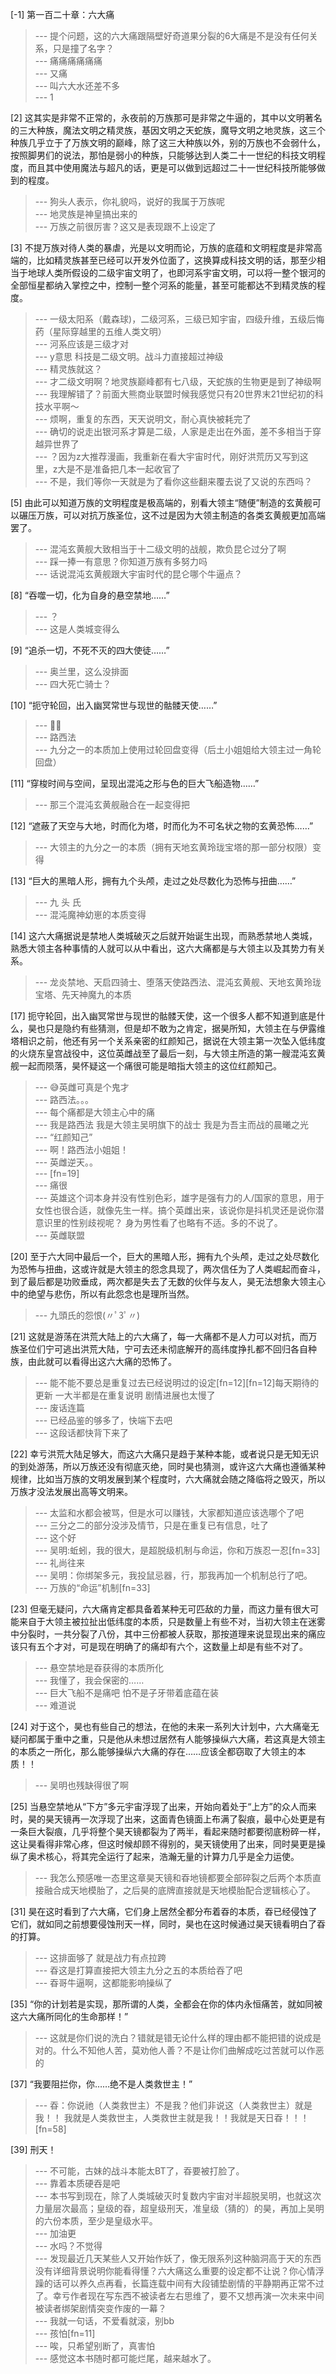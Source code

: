 
[-1] 第一百二十章：六大痛
>--- 提个问题，这的六大痛跟隔壁好奇道果分裂的6大痛是不是没有任何关系，只是撞了名字？<br>
>--- 痛痛痛痛痛痛<br>
>--- 又痛<br>
>--- 叫六大水还差不多<br>
>--- 1<br>

[2] 这其实是非常不正常的，永夜前的万族那可是非常之牛逼的，其中以文明著名的三大种族，魔法文明之精灵族，基因文明之天蛇族，魔导文明之地灵族，这三个种族几乎立于了万族文明的巅峰，除了这三大种族以外，别的万族也不会弱什么，按照脚男们的说法，那怕是弱小的种族，只能够达到人类二十一世纪的科技文明程度，而且其中使用魔法与超凡的话，更是可以做到远超过二十一世纪科技所能够做到的程度。
>--- 狗头人表示，你礼貌吗，说好的我属于万族呢<br>
>--- 地灵族是神皇搞出来的<br>
>--- 万族之前很厉害？这又是表现跟不上设定了<br>

[3] 不提万族对待人类的暴虐，光是以文明而论，万族的底蕴和文明程度是非常高端的，比如精灵族甚至已经可以开发外位面了，这换算成科技文明的话，那至少相当于地球人类所假设的二级宇宙文明了，也即河系宇宙文明，可以将一整个银河的全部恒星都纳入掌控之中，控制一整个河系的能量，甚至可能都达不到精灵族的程度。
>--- 一级太阳系（戴森球)，二级河系，三级已知宇宙，四级升维，五级后悔药（星际穿越里的五维人类文明）<br>
>--- 河系应该是三级才对<br>
>--- y意思  科技是二级文明。战斗力直接超过神级<br>
>--- 精灵族就这？<br>
>--- 才二级文明啊？地灵族巅峰都有七八级，天蛇族的生物更是到了神级啊<br>
>--- 我理解错了？前面大熊商业联盟时候我感觉只有20世界末21世纪初的科技水平啊～<br>
>--- 烦啊，重复的东西，天天说明文，耐心真快被耗完了<br>
>--- 确切的说走出银河系才算是二级，人家是走出在外面，差不多相当于穿越异世界了<br>
>--- ？因为z大推荐漫画，我重新在看大宇宙时代，刚好洪荒历又写到这里，z大是不是准备把几本一起收官了<br>
>--- 不是，我们等你一天就是为了看你这些翻来覆去说了又说的东西吗？<br>

[5] 由此可以知道万族的文明程度是极高端的，别看大领主“随便”制造的玄黄舰可以碾压万族，可以对抗万族圣位，这不过是因为大领主制造的各类玄黄舰更加高端罢了。
>--- 混沌玄黄舰大致相当于十二级文明的战舰，欺负昆仑过分了啊<br>
>--- 踩一捧一有意思？你知道万族有多努力吗<br>
>--- 话说混沌玄黄舰跟大宇宙时代的昆仑哪个牛逼点？<br>

[8] “吞噬一切，化为自身的悬空禁地……”
>--- ？<br>
>--- 这是人类城变得么<br>

[9] “追杀一切，不死不灭的四大使徒……”
>--- 奥兰里，这么没排面<br>
>--- 四大死亡骑士？<br>

[10] “扼守轮回，出入幽冥常世与现世的骷髅天使……”
>--- 🤷‍♀️<br>
>--- 路西法<br>
>--- 九分之一的本质加上使用过轮回盘变得（后土小姐姐给大领主过一角轮回盘）<br>

[11] “穿梭时间与空间，呈现出混沌之形与色的巨大飞船造物……”
>--- 那三个混沌玄黄舰融合在一起变得把<br>

[12] “遮蔽了天空与大地，时而化为塔，时而化为不可名状之物的玄黄恐怖……”
>--- 大领主的九分之一的本质（拥有天地玄黄玲珑宝塔的那一部分权限）变得<br>

[13] “巨大的黑暗人形，拥有九个头颅，走过之处尽数化为恐怖与扭曲……”
>--- 九 头 氏<br>
>--- 混沌魔神幼崽的本质变得<br>

[14] 这六大痛据说是禁地人类城破灭之后就开始诞生出现，而熟悉禁地人类城，熟悉大领主各种事情的人就可以从中看出，这六大痛都是与大领主以及其势力有关系。
>--- 龙炎禁地、天启四骑士、堕落天使路西法、混沌玄黄舰、天地玄黄玲珑宝塔、先天神魔九的本质<br>

[17] 扼守轮回，出入幽冥常世与现世的骷髅天使，这一个很多人都不知道到底是什么，昊也只是隐约有些猜测，但是却不敢为之肯定，据昊所知，大领主在与伊露维塔相识之前，他还有另一个关系亲密的红颜知己，据说在大领主第一次坠入低纬度的火烧东皇宫战役中，这位英雌战至了最后一刻，与大领主所造的第一艘混沌玄黄舰一起而陨落，昊怀疑这一个痛很可能是暗指大领主的这位红颜知己。
>--- 😅英雌可真是个鬼才<br>
>--- 路西法。。。<br>
>--- 每个痛都是大领主心中的痛<br>
>--- 我是路西法 我是大领主吴明旗下的战士 我是为吾主而战的晨曦之光<br>
>--- “红颜知己”<br>
>--- 啊！路西法小姐姐！<br>
>--- 英雌逆天。。<br>
>--- [fn=19]<br>
>--- 痛很<br>
>--- 英雄这个词本身并没有性别色彩，雄字是强有力的人/国家的意思，用于女性也很合适，就像先生一样。搞个英雌出来，该说你是抖机灵还是说你潜意识里的性别歧视呢？
身为男性看了也略有不适。多的不说了。<br>
>--- 英雌联盟<br>

[20] 至于六大同中最后一个，巨大的黑暗人形，拥有九个头颅，走过之处尽数化为恐怖与扭曲，这或许就是大领主的怨念具现了，两次信任为了人类崛起而奋斗，到了最后都是功败垂成，两次都是失去了无数的伙伴与友人，昊无法想象大领主心中的绝望与悲伤，所以有此怨念也是理所当然。
>--- 九頭氏的怨恨(〃ﾟ3ﾟ〃)<br>

[21] 这就是游荡在洪荒大陆上的六大痛了，每一大痛都不是人力可以对抗，而万族圣位们宁可逃出洪荒大陆，宁可去还未彻底解开的高纬度挣扎都不回归各自种族，由此就可以看得出这六大痛的恐怖了。
>--- 能不能不要总是重复过去已经说明过的设定[fn=12][fn=12]每天期待的更新  一大半都是在重复说明  剧情进展也太慢了<br>
>--- 废话连篇<br>
>--- 已经品鉴的够多了，快端下去吧<br>
>--- 这段话都快背下来了<br>

[22] 幸亏洪荒大陆足够大，而这六大痛只是趋于某种本能，或者说只是无知无识的到处游荡，所以万族还没有彻底灭绝，同时昊也猜测，或许这六大痛也遵循某种规律，比如当万族的文明发展到某个程度时，六大痛就会随之降临将之毁灭，所以万族才没法发展出高等文明来。
>--- 太监和水都会被骂，但是水可以赚钱，大家都知道应该选哪个了吧<br>
>--- 三分之二的部分没涉及情节，只是在重复已有信息，吐了<br>
>--- 这个好<br>
>--- 吴明:蚯蚓，我的很大，是超脱级机制与命运，你和万族忍一忍[fn=33]<br>
>--- 礼尚往来<br>
>--- 吴明：你绑架多元，我投鼠忌器，行，那我再加一个机制总行了吧。<br>
>--- 万族的“命运”机制[fn=33]<br>

[23] 但毫无疑问，六大痛肯定都具备着某种无可匹敌的力量，而这力量有很大可能来自于大领主被拉扯出低纬度的本质，只是数量上有些不对，当初大领主在迷雾中分裂时，一共分裂了八份，其中三份都被人获取，那按道理来说显现出来的痛应该只有五个才对，可是现在明确了的痛却有六个，这数量上却是有些不对了。
>--- 悬空禁地是昋获得的本质所化<br>
>--- 我懂了，我会保密的……<br>
>--- 巨大飞船不是痛吧 怕不是子牙带着底蕴在装<br>
>--- 难道说<br>

[24] 对于这个，昊也有些自己的想法，在他的未来一系列大计划中，六大痛毫无疑问都属于重中之重，只是他从未想过居然有人能够操纵六大痛，若这真是大领主的本质之一所化，那么能够操纵六大痛的存在……应该全都窃取了大领主的本质！！
>--- 吴明也残缺得很了啊<br>

[25] 当悬空禁地从“下方”多元宇宙浮现了出来，开始向着处于“上方”的众人而来时，昊的昊天镜再一次浮现了出来，这面青色镜面上布满了裂痕，最中心处更是有一条巨大裂痕，几乎将整个昊天镜都裂为了两半，看起来随时都要彻底粉碎一样，这让昊看得非常心疼，但这时候却顾不得别的，昊天镜使用了出来，同时昊更是操纵了奥术核心，将其完全运行了起来，浩瀚无量的计算力几乎是全力运使。
>--- 我怎么预感唯一态里这章昊天镜和昋地镜都要全部碎裂之后两个本质直接融合成天地模胎了，之后昊的底牌直接就是天地模胎配合逻辑核心了。<br>

[31] 昊在这时看到了六大痛，它们身上居然全都分布着昋的本质，昋已经侵蚀了它们，就如同之前想要侵蚀刑天一样，同时，昊也在这时候通过昊天镜看明白了昋的打算。
>--- 这排面够了 就是战力有点拉跨<br>
>--- 昋这是打算直接把大领主九分之五的本质给吞了吧<br>
>--- 昋哥牛逼啊，这都能影响操纵了<br>

[35] “你的计划若是实现，那所谓的人类，全都会在你的体内永恒痛苦，就如同被这六大痛所同化的生命那样！”
>--- 这就是你们说的洗白？错就是错无论什么样的理由都不能把错的说成是对的。什么不知他人苦，莫劝他人善？不是让你们曲解成吃过苦就可以作恶的<br>

[37] “我要阻拦你，你……绝不是人类救世主！”
>--- 昋：你说祂（人类救世主）不是我？他们非说这（人类救世主）就是我！！
我就是人类救世主，人类救世主就是我！！我就是天日昋！！！[fn=58]<br>

[39] 刑天！
>--- 不可能，古妹的战斗本能太BT了，昋要被打脸了。<br>
>--- 靠着本质硬吞是吧<br>
>--- 本书写到现在，除了人类城破灭时复数内宇宙对半超脱吴明，也就这次力量层次最高；皇级的昋，超皇级刑天，准皇级（猜的）的昊，再加上吴明的六份本质，至少是皇级水平。<br>
>--- 加油更<br>
>--- 水吗？不觉得<br>
>--- 发现最近几天某些人又开始作妖了，像无限系列这种脑洞高于天的东西没有详细背景说明你能看得懂？六大痛这么重要的设定都不让说？你心情浮躁的话可以养久点再看，长篇连载中间有大段铺垫剧情的平静期再正常不过了。幸亏作者现在写东西不被读者左右思维了，要不又想再演一次未来中间被读者绑架剧情突变作废的一幕？<br>
>--- 我就一句话，不爱看就滚，别bb<br>
>--- 孩怕[fn=11]<br>
>--- 唉，只希望别断了，真害怕<br>
>--- 感觉这本书随时都可能烂尾，越来越水了。<br>
